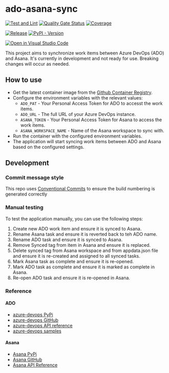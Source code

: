 # ado-asana-sync

[![Test and Lint](https://github.com/danstis/ado-asana-sync/actions/workflows/build.yml/badge.svg)](https://github.com/danstis/ado-asana-sync/actions/workflows/build.yml)
[![Quality Gate Status](https://sonarcloud.io/api/project_badges/measure?project=danstis_ado-asana-sync&metric=alert_status)](https://sonarcloud.io/summary/new_code?id=danstis_ado-asana-sync)
[![Coverage](https://sonarcloud.io/api/project_badges/measure?project=danstis_ado-asana-sync&metric=coverage)](https://sonarcloud.io/summary/new_code?id=danstis_ado-asana-sync)

[![Release](https://img.shields.io/github/release/danstis/ado-asana-sync.svg?style=flat-square)](https://github.com/danstis/ado-asana-sync/releases/latest)
[![PyPI - Version](https://img.shields.io/pypi/v/ado-asana-sync)](https://pypi.org/project/ado-asana-sync/)

[![Open in Visual Studio Code](https://img.shields.io/static/v1?logo=visualstudiocode&label=&message=Open%20in%20Visual%20Studio%20Code&labelColor=2c2c32&color=007acc&logoColor=007acc)](https://open.vscode.dev/danstis/ado-asana-sync)

This project aims to synchronize work items between Azure DevOps (ADO) and Asana. It's currently in development and not ready for use. Breaking changes will occur as needed.

## How to use

* Get the latest container image from the [Github Container Registry](https://github.com/danstis/ado-asana-sync/pkgs/container/ado-asana-sync).
* Configure the environment variables with the relevant values:
  * `ADO_PAT` - Your Personal Access Token for ADO to accesst the work items.
  * `ADO_URL` - The full URL of your Azure DevOps instance.
  * `ASANA_TOKEN` - Your Personal Access Token for Asana to access the work items.
  * `ASANA_WORKSPACE_NAME` - Name of the Asana workspace to sync with.
* Run the container with the configured environment variables.
* The application will start syncing work items between ADO and Asana based on the configured settings.

## Development

### Commit message style

This repo uses [Conventional Commits](https://www.conventionalcommits.org/) to ensure the build numbering is generated correctly

### Manual testing

To test the application manually, you can use the following steps:

1. Create new ADO work item and ensure it is synced to Asana.
1. Rename Asana task and ensure it is reverted back to teh ADO name. 
1. Rename ADO task and ensure it is synced to Asana.
1. Remove Synced tag from item in Asana and ensure it is replaced.
1. Delete synced tag from Asana workspace and from appdata.json file and ensure it is re-created and assigned to all synced tasks.
1. Mark Asana task as complete and ensure it is re-opened.
1. Mark ADO task as complete and ensure it is marked as complete in Asana.
1. Re-open ADO task and ensure it is re-opened in Asana.

### Reference

#### ADO

* [azure-devops PyPi](https://pypi.org/project/azure-devops/)
* [azure-devops GitHub](https://github.com/microsoft/azure-devops-python-api)
* [azure-devops API reference](https://learn.microsoft.com/en-us/rest/api/azure/devops/?view=azure-devops-rest-7.1&viewFallbackFrom=azure-devops-rest-5.1)
* [azure-devops samples](https://github.com/microsoft/azure-devops-python-samples/blob/main/src/samples/work_item_tracking.py)

#### Asana

* [Asana PyPi](https://pypi.org/project/asana/)
* [Asana GitHub](https://github.com/asana/python-asana)
* [Asana API Reference](https://developers.asana.com/docs/rich-text)
